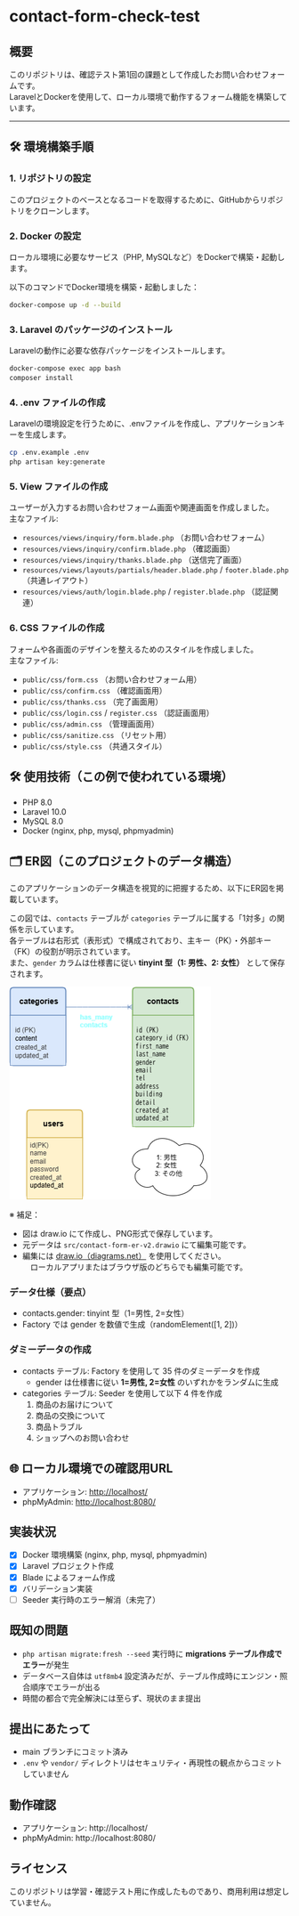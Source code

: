 # contact-form-check-test

## 概要　
このリポジトリは、確認テスト第1回の課題として作成したお問い合わせフォームです。  
LaravelとDockerを使用して、ローカル環境で動作するフォーム機能を構築しています。

---

## 🛠️ 環境構築手順

### 1. リポジトリの設定
このプロジェクトのベースとなるコードを取得するために、GitHubからリポジトリをクローンします。

### 2. Docker の設定
ローカル環境に必要なサービス（PHP, MySQLなど）をDockerで構築・起動します。

以下のコマンドでDocker環境を構築・起動しました：
```bash
docker-compose up -d --build
```

### 3. Laravel のパッケージのインストール
Laravelの動作に必要な依存パッケージをインストールします。
```bash
docker-compose exec app bash
composer install
```

### 4. .env ファイルの作成
Laravelの環境設定を行うために、.envファイルを作成し、アプリケーションキーを生成します。
```bash
cp .env.example .env
php artisan key:generate
```

### 5. View ファイルの作成
ユーザーが入力するお問い合わせフォーム画面や関連画面を作成しました。  
主なファイル:
- `resources/views/inquiry/form.blade.php` （お問い合わせフォーム）
- `resources/views/inquiry/confirm.blade.php` （確認画面）
- `resources/views/inquiry/thanks.blade.php` （送信完了画面）
- `resources/views/layouts/partials/header.blade.php` / `footer.blade.php` （共通レイアウト）
- `resources/views/auth/login.blade.php` / `register.blade.php` （認証関連）

### 6. CSS ファイルの作成
フォームや各画面のデザインを整えるためのスタイルを作成しました。  
主なファイル:
- `public/css/form.css` （お問い合わせフォーム用）
- `public/css/confirm.css` （確認画面用）
- `public/css/thanks.css` （完了画面用）
- `public/css/login.css` / `register.css` （認証画面用）
- `public/css/admin.css` （管理画面用）
- `public/css/sanitize.css` （リセット用）
- `public/css/style.css` （共通スタイル）

## 🛠 使用技術（この例で使われている環境）
- PHP 8.0
- Laravel 10.0
- MySQL 8.0
- Docker (nginx, php, mysql, phpmyadmin)

## 🗂 ER図（このプロジェクトのデータ構造）
このアプリケーションのデータ構造を視覚的に把握するため、以下にER図を掲載しています。

この図では、`contacts` テーブルが `categories` テーブルに属する「1対多」の関係を示しています。  
各テーブルは右形式（表形式）で構成されており、主キー（PK）・外部キー（FK）の役割が明示されています。  
また、`gender` カラムは仕様書に従い **tinyint 型（1: 男性、2: 女性）** として保存されます。

![ER図](assets/contact-form-er.png)

※ 補足：
- 図は draw.io にて作成し、PNG形式で保存しています。
- 元データは `src/contact-form-er-v2.drawio` にて編集可能です。
- 編集には [draw.io（diagrams.net）](https://app.diagrams.net/) を使用してください。  
　ローカルアプリまたはブラウザ版のどちらでも編集可能です。

### データ仕様（要点）

- contacts.gender: tinyint 型（1=男性, 2=女性）
- Factory では gender を数値で生成（randomElement([1, 2])）

### ダミーデータの作成

- contacts テーブル: Factory を使用して 35 件のダミーデータを作成
  - gender は仕様書に従い **1=男性, 2=女性** のいずれかをランダムに生成
- categories テーブル: Seeder を使用して以下 4 件を作成
  1. 商品のお届けについて
  2. 商品の交換について
  3. 商品トラブル
  4. ショップへのお問い合わせ
 
## 🌐 ローカル環境での確認用URL
- アプリケーション: [http://localhost/](http://localhost/)
- phpMyAdmin: [http://localhost:8080/](http://localhost:8080/)

## 実装状況
- [x] Docker 環境構築 (nginx, php, mysql, phpmyadmin)
- [x] Laravel プロジェクト作成
- [x] Blade によるフォーム作成
- [x] バリデーション実装
- [ ] Seeder 実行時のエラー解消（未完了）

## 既知の問題
- `php artisan migrate:fresh --seed` 実行時に **migrations テーブル作成でエラー**が発生  
- データベース自体は `utf8mb4` 設定済みだが、テーブル作成時にエンジン・照合順序でエラーが出る  
- 時間の都合で完全解決には至らず、現状のまま提出  

## 提出にあたって
- main ブランチにコミット済み  
- `.env` や `vendor/` ディレクトリはセキュリティ・再現性の観点からコミットしていません  

## 動作確認
- アプリケーション: http://localhost/  
- phpMyAdmin: http://localhost:8080/  

## ライセンス
このリポジトリは学習・確認テスト用に作成したものであり、商用利用は想定していません。
